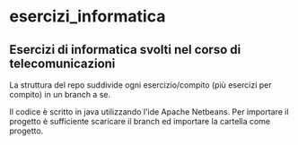 # esercizi_informatica
## Esercizi di informatica svolti nel corso di telecomunicazioni

La struttura del repo suddivide ogni esercizio/compito (più esercizi per compito) in un branch a se.

Il codice è scritto in java utilizzando l'ide Apache Netbeans.
Per importare il progetto è sufficiente scaricare il branch ed importare la cartella come progetto.
